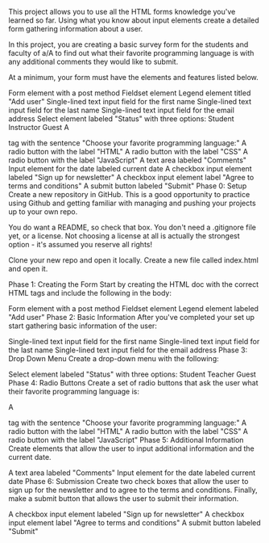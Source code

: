 This project allows you to use all the HTML forms knowledge you've learned so far. Using what you know about input elements create a detailed form gathering information about a user.

In this project, you are creating a basic survey form for the students and faculty of a/A to find out what their favorite programming language is with any additional comments they would like to submit.

At a minimum, your form must have the elements and features listed below.

Form element with a post method
Fieldset element
Legend element titled "Add user"
Single-lined text input field for the first name
Single-lined text input field for the last name
Single-lined text input field for the email address
Select element labeled "Status" with three options:
Student
Instructor
Guest
A <p> tag with the sentence "Choose your favorite programming language:"
A radio button with the label "HTML"
A radio button with the label "CSS"
A radio button with the label "JavaScript"
A text area labeled "Comments"
Input element for the date labeled current date
A checkbox input element labeled "Sign up for newsletter"
A checkbox input element label "Agree to terms and conditions"
A submit button labeled "Submit"
Phase 0: Setup
Create a new repository in GitHub. This is a good opportunity to practice using Github and getting familiar with managing and pushing your projects up to your own repo.

You do want a README, so check that box. You don't need a .gitignore file yet, or a license. Not choosing a license at all is actually the strongest option - it's assumed you reserve all rights!

Clone your new repo and open it locally. Create a new file called index.html and open it.

Phase 1: Creating the Form
Start by creating the HTML doc with the correct HTML tags and include the following in the body:

Form element with a post method
Fieldset element
Legend element labeled "Add user"
Phase 2: Basic Information
After you've completed your set up start gathering basic information of the user:

Single-lined text input field for the first name
Single-lined text input field for the last name
Single-lined text input field for the email address
Phase 3: Drop Down Menu
Create a drop-down menu with the following:

Select element labeled "Status" with three options:
Student
Teacher
Guest
Phase 4: Radio Buttons
Create a set of radio buttons that ask the user what their favorite programming language is:

A <p> tag with the sentence "Choose your favorite programming language:"
A radio button with the label "HTML"
A radio button with the label "CSS"
A radio button with the label "JavaScript"
Phase 5: Additional Information
Create elements that allow the user to input additional information and the current date.

A text area labeled "Comments"
Input element for the date labeled current date
Phase 6: Submission
Create two check boxes that allow the user to sign up for the newsletter and to agree to the terms and conditions. Finally, make a submit button that allows the user to submit their information.

A checkbox input element labeled "Sign up for newsletter"
A checkbox input element label "Agree to terms and conditions"
A submit button labeled "Submit"
